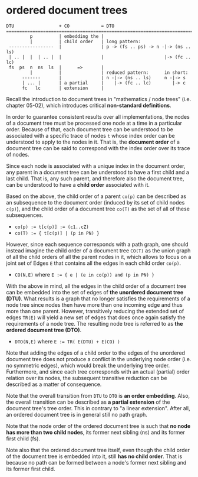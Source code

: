 
# ordered document trees

```
DTU                 + CO            = DTO
==========================================================================
         p          | embedding the |
         |          | child order   | long pattern:
 -----------------  |               | p -> (fs .. ps) -> n -|-> (ns .. ls)
 | .. |  |  | .. |  |               |                       |-> (fc .. lc)
 fs  ps  n  ns  ls  |      =>       |
         |          |               | reduced pattern:      in short:
      -------       |               | n -|-> (ns .. ls)     n -|-> s
      | ... |       | a partial     |    |-> (fc .. lc)        |-> c
      fc   lc       | extension     |
```

Recall the introduction to document trees in "mathematics / node trees"
(i.e. chapter 05-02), which introduces critical **non-standard definitions**.

In order to guarantee consistent results over all implementations, the nodes
of a document tree must be processed one node at a time in a particular order.
Because of that, each document tree can be understood to be associated with a
specific trace of nodes `t` whose index order can be understood to apply to
the nodes in it. That is, the **document order** of a document tree can be
said to correspond with the index order over its trace of nodes.

Since each node is associated with a unique index in the document order, any
parent in a document tree can be understood to have a first child and a last
child. That is, any such parent, and therefore also the document tree, can
be understood to have a **child order** associated with it.

Based on the above, the child order of a parent `co(p)` can be described as an
subsequence to the document order (induced by its set of child nodes `c(p)`),
and the child order of a document tree `co(T)` as the set of all of these
subsequences.

* `co(p) := t[c(p)] := (c1..cZ)`
* `co(T) := { t[c(p)] | (p in PN) }`

However, since each sequence corresponds with a path graph, one should instead
imagine the child order of a document tree `CO(T)` as the union graph of all
the child orders of all the parent nodes in it, which allows to focus on a
joint set of Edges `E` that contains all the edges in each child order `co(p)`.

* `CO(N,E)` where `E := { e | (e in co(p)) and (p in PN) }`

With the above in mind, all the edges in the child order of a document tree
can be embedded into the set of edges of **the unordered document tree (DTU)**.
What results is a graph that no longer satisfies the requirements of a node
tree since nodes then have more than one incoming edge and thus more than one
parent. However, transitively reducing the extended set of edges `TR(E)` will
yield a new set of edges that does once again satisfy the requirements of a
node tree. The resulting node tree is referred to as
**the ordered document tree (DTO)**.

* `DTO(N,E)` where `E := TR( E(DTU) + E(CO) )`

Note that adding the edges of a child order to the edges of the unordered
document tree does not produce a conflict in the underlying node order (i.e.
no symmetric edges), which would break the underlying tree order. Furthermore,
and since each tree corresponds with an actual (partial) order relation over
its nodes, the subsequent transitive reduction can be described as a matter
of consequence.

Note that the overall transition from `DTU` to `DTO` is **an order embedding**.
Also, the overall transition can be described as **a partial extension**
of the document tree's tree order. This in contrary to "a linear extension".
After all, an ordered document tree is in general still no path graph.

Note that the node order of the ordered document tree is such that
**no node has more than two child nodes**,
its former next sibling (ns) and its former first child (fs).

Note also that the ordered document tree itself, even though the child order
of the document tree is embedded into it, still **has no child order**.
That is because no path can be formed between a node's former next sibling
and its former first child.
